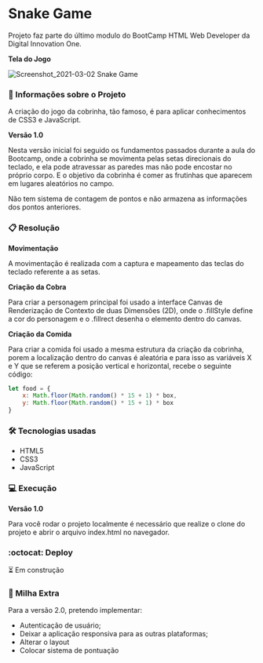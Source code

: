 # Snake Game

Projeto faz parte do último modulo do BootCamp HTML Web Developer da Digital Innovation One.

**Tela do Jogo**

![Screenshot_2021-03-02 Snake Game](https://user-images.githubusercontent.com/63053569/109652413-85eca780-7b3e-11eb-96cb-2bc2e5eb017d.png)

### :page_with_curl: Informações sobre o Projeto

A criação do jogo da cobrinha, tão famoso, é para aplicar conhecimentos de CSS3 e JavaScript. 

**Versão 1.0**

Nesta versão inicial foi seguido os fundamentos passados durante a aula do Bootcamp, onde a cobrinha se movimenta pelas setas direcionais do teclado, e ela pode atravessar as paredes mas não pode encostar no próprio corpo. E o objetivo da cobrinha é comer as frutinhas que aparecem em lugares aleatórios no campo.

Não tem sistema de contagem de pontos e não armazena as informações dos pontos anteriores.

 

### :clipboard: Resolução

**Movimentação**

A movimentação é realizada com a captura e mapeamento das teclas do teclado referente a as setas.

**Criação da Cobra**

Para criar a personagem principal foi usado a interface Canvas de Renderização de Contexto de duas Dimensões (2D), onde o .fillStyle define a cor do personagem e o .fillrect desenha o elemento dentro do canvas.

**Criação da Comida**

Para criar a comida foi usado a mesma estrutura da criação da cobrinha, porem a localização dentro do canvas é aleatória  e para isso as variáveis X e Y que se referem a posição vertical e horizontal, recebe o seguinte código:

```jsx
let food = {
    x: Math.floor(Math.random() * 15 + 1) * box,
    y: Math.floor(Math.random() * 15 + 1) * box
}
```

### :hammer_and_wrench: Tecnologias usadas

- HTML5
- CSS3
- JavaScript

### :computer: Execução

**Versão 1.0**

Para você rodar o projeto localmente é necessário que realize o clone do projeto e abrir o arquivo index.html no navegador.

### :octocat: Deploy

:hourglass_flowing_sand: Em construção

 

### :running: Milha Extra

Para a versão 2.0, pretendo implementar:

- Autenticação de usuário;
- Deixar a aplicação responsiva para as outras plataformas;
- Alterar o layout
- Colocar sistema de pontuação

